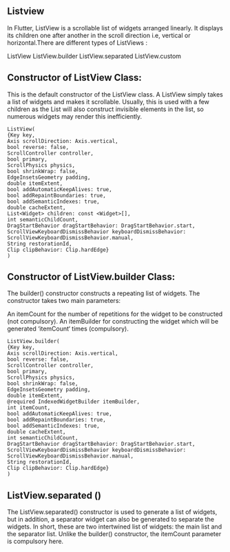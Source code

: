 ## Listview

In Flutter, ListView is a scrollable list of widgets arranged linearly. It displays its children one after another in the scroll direction i.e, vertical or horizontal.There are different types of ListViews :

ListView
ListView.builder
ListView.separated
ListView.custom

## Constructor of ListView Class:

This is the default constructor of the ListView class. A ListView simply takes a list of widgets and makes it scrollable. Usually, this is used with a few children as the List will also construct invisible elements in the list, so numerous widgets may render this inefficiently.

```
ListView(
{Key key,
Axis scrollDirection: Axis.vertical,
bool reverse: false,
ScrollController controller,
bool primary,
ScrollPhysics physics,
bool shrinkWrap: false,
EdgeInsetsGeometry padding,
double itemExtent,
bool addAutomaticKeepAlives: true,
bool addRepaintBoundaries: true,
bool addSemanticIndexes: true,
double cacheExtent,
List<Widget> children: const <Widget>[],
int semanticChildCount,
DragStartBehavior dragStartBehavior: DragStartBehavior.start,
ScrollViewKeyboardDismissBehavior keyboardDismissBehavior: ScrollViewKeyboardDismissBehavior.manual,
String restorationId,
Clip clipBehavior: Clip.hardEdge}
)

```

## Constructor of ListView.builder Class:

The builder() constructor constructs a repeating list of widgets. The constructor takes two main parameters:

An itemCount for the number of repetitions for the widget to be constructed (not compulsory).
An itemBuilder for constructing the widget which will be generated ‘itemCount‘ times (compulsory).

```
ListView.builder(
{Key key,
Axis scrollDirection: Axis.vertical,
bool reverse: false,
ScrollController controller,
bool primary,
ScrollPhysics physics,
bool shrinkWrap: false,
EdgeInsetsGeometry padding,
double itemExtent,
@required IndexedWidgetBuilder itemBuilder,
int itemCount,
bool addAutomaticKeepAlives: true,
bool addRepaintBoundaries: true,
bool addSemanticIndexes: true,
double cacheExtent,
int semanticChildCount,
DragStartBehavior dragStartBehavior: DragStartBehavior.start,
ScrollViewKeyboardDismissBehavior keyboardDismissBehavior: ScrollViewKeyboardDismissBehavior.manual,
String restorationId,
Clip clipBehavior: Clip.hardEdge}
)
```

## ListView.separated ()

The ListView.separated() constructor is used to generate a list of widgets, but in addition, a separator widget can also be generated to separate the widgets. In short, these are two intertwined list of widgets: the main list and the separator list. Unlike the builder() constructor, the itemCount parameter is compulsory here.


